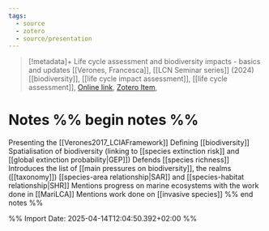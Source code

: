 ```yaml
---
tags:
  - source
  - zotero
  - source/presentation
---
```

>[!metadata]+
> Life cycle assessment and biodiversity impacts - basics and updates
> [[Verones, Francesca]], 
> [[LCN Seminar series]] (2024)
> [[biodiversity]], [[life cycle impact assessment]], [[life cycle assessment]], 
> [Online link](https://www.youtube.com/watch?v=g-80BoRrId4), [Zotero Item](zotero://select/library/items/B4ABTRCC), 


# Notes %% begin notes %%
Presenting the [[Verones2017_LCIAFramework]]
Defining [[biodiversity]]
Spatialisation of biodiversity (linking to [[species extinction risk]] and [[global extinction probability|GEP]])
Defends [[species richness]]
Introduces the list of [[main pressures on biodiversity]], the realms ([[taxonomy]])
[[species-area relationship|SAR]] and [[species-habitat relationship|SHR]]
Mentions progress on marine ecosystems with the work done in [[MariLCA]]
Mentions work done on [[invasive species]]
%% end notes %%


%% Import Date: 2025-04-14T12:04:50.392+02:00 %%
